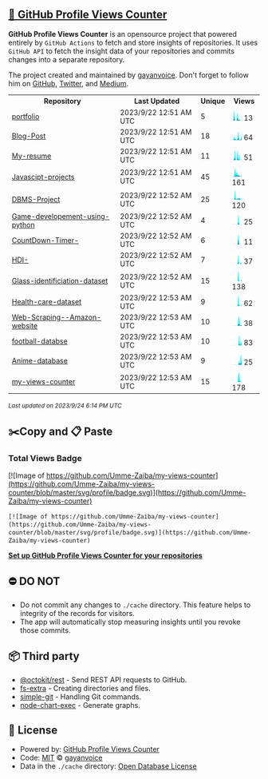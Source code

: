 ## [🚀 GitHub Profile Views Counter](https://github.com/gayanvoice/github-profile-views-counter)
**GitHub Profile Views Counter** is an opensource project that powered entirely by  `GitHub Actions` to fetch and store insights of repositories.
It uses `GitHub API` to fetch the insight data of your repositories and commits changes into a separate repository.

The project created and maintained by [gayanvoice](https://github.com/gayanvoice). Don't forget to follow him on [GitHub](https://github.com/gayanvoice), [Twitter](https://twitter.com/gayanvoice), and [Medium](https://gayanvoice.medium.com/).

<table>
	<tr>
		<th>
			Repository
		</th>
		<th>
			Last Updated
		</th>
		<th>
			Unique
		</th>
		<th>
			Views
		</th>
	</tr>
	<tr>
		<td>
			<a href="https://github.com/Umme-Zaiba/my-views-counter/tree/master/readme/578652583/year.md">
				portfolio
			</a>
		</td>
		<td>
			2023/9/22 12:51 AM UTC
		</td>
		<td>
			5
		</td>
		<td>
			<img alt="Response time graph" src="https://github.com/Umme-Zaiba/my-views-counter/raw/master/graph/578652583/small/year.png" height="20"> 13
		</td>
	</tr>
	<tr>
		<td>
			<a href="https://github.com/Umme-Zaiba/my-views-counter/tree/master/readme/582108413/year.md">
				Blog-Post
			</a>
		</td>
		<td>
			2023/9/22 12:51 AM UTC
		</td>
		<td>
			18
		</td>
		<td>
			<img alt="Response time graph" src="https://github.com/Umme-Zaiba/my-views-counter/raw/master/graph/582108413/small/year.png" height="20"> 64
		</td>
	</tr>
	<tr>
		<td>
			<a href="https://github.com/Umme-Zaiba/my-views-counter/tree/master/readme/574518036/year.md">
				My-resume
			</a>
		</td>
		<td>
			2023/9/22 12:51 AM UTC
		</td>
		<td>
			11
		</td>
		<td>
			<img alt="Response time graph" src="https://github.com/Umme-Zaiba/my-views-counter/raw/master/graph/574518036/small/year.png" height="20"> 51
		</td>
	</tr>
	<tr>
		<td>
			<a href="https://github.com/Umme-Zaiba/my-views-counter/tree/master/readme/586508444/year.md">
				Javascipt-projects
			</a>
		</td>
		<td>
			2023/9/22 12:51 AM UTC
		</td>
		<td>
			45
		</td>
		<td>
			<img alt="Response time graph" src="https://github.com/Umme-Zaiba/my-views-counter/raw/master/graph/586508444/small/year.png" height="20"> 161
		</td>
	</tr>
	<tr>
		<td>
			<a href="https://github.com/Umme-Zaiba/my-views-counter/tree/master/readme/590485245/year.md">
				DBMS-Project
			</a>
		</td>
		<td>
			2023/9/22 12:52 AM UTC
		</td>
		<td>
			25
		</td>
		<td>
			<img alt="Response time graph" src="https://github.com/Umme-Zaiba/my-views-counter/raw/master/graph/590485245/small/year.png" height="20"> 120
		</td>
	</tr>
	<tr>
		<td>
			<a href="https://github.com/Umme-Zaiba/my-views-counter/tree/master/readme/626989630/year.md">
				Game-developement-using-python
			</a>
		</td>
		<td>
			2023/9/22 12:52 AM UTC
		</td>
		<td>
			4
		</td>
		<td>
			<img alt="Response time graph" src="https://github.com/Umme-Zaiba/my-views-counter/raw/master/graph/626989630/small/year.png" height="20"> 25
		</td>
	</tr>
	<tr>
		<td>
			<a href="https://github.com/Umme-Zaiba/my-views-counter/tree/master/readme/631339263/year.md">
				CountDown-Timer-
			</a>
		</td>
		<td>
			2023/9/22 12:52 AM UTC
		</td>
		<td>
			6
		</td>
		<td>
			<img alt="Response time graph" src="https://github.com/Umme-Zaiba/my-views-counter/raw/master/graph/631339263/small/year.png" height="20"> 11
		</td>
	</tr>
	<tr>
		<td>
			<a href="https://github.com/Umme-Zaiba/my-views-counter/tree/master/readme/636998301/year.md">
				HDI-
			</a>
		</td>
		<td>
			2023/9/22 12:52 AM UTC
		</td>
		<td>
			7
		</td>
		<td>
			<img alt="Response time graph" src="https://github.com/Umme-Zaiba/my-views-counter/raw/master/graph/636998301/small/year.png" height="20"> 37
		</td>
	</tr>
	<tr>
		<td>
			<a href="https://github.com/Umme-Zaiba/my-views-counter/tree/master/readme/637058897/year.md">
				Glass-identificiation-dataset
			</a>
		</td>
		<td>
			2023/9/22 12:52 AM UTC
		</td>
		<td>
			15
		</td>
		<td>
			<img alt="Response time graph" src="https://github.com/Umme-Zaiba/my-views-counter/raw/master/graph/637058897/small/year.png" height="20"> 138
		</td>
	</tr>
	<tr>
		<td>
			<a href="https://github.com/Umme-Zaiba/my-views-counter/tree/master/readme/638923548/year.md">
				Health-care-dataset
			</a>
		</td>
		<td>
			2023/9/22 12:53 AM UTC
		</td>
		<td>
			9
		</td>
		<td>
			<img alt="Response time graph" src="https://github.com/Umme-Zaiba/my-views-counter/raw/master/graph/638923548/small/year.png" height="20"> 62
		</td>
	</tr>
	<tr>
		<td>
			<a href="https://github.com/Umme-Zaiba/my-views-counter/tree/master/readme/640206209/year.md">
				Web-Scraping--Amazon-website
			</a>
		</td>
		<td>
			2023/9/22 12:53 AM UTC
		</td>
		<td>
			10
		</td>
		<td>
			<img alt="Response time graph" src="https://github.com/Umme-Zaiba/my-views-counter/raw/master/graph/640206209/small/year.png" height="20"> 38
		</td>
	</tr>
	<tr>
		<td>
			<a href="https://github.com/Umme-Zaiba/my-views-counter/tree/master/readme/654983720/year.md">
				football-databse
			</a>
		</td>
		<td>
			2023/9/22 12:53 AM UTC
		</td>
		<td>
			10
		</td>
		<td>
			<img alt="Response time graph" src="https://github.com/Umme-Zaiba/my-views-counter/raw/master/graph/654983720/small/year.png" height="20"> 83
		</td>
	</tr>
	<tr>
		<td>
			<a href="https://github.com/Umme-Zaiba/my-views-counter/tree/master/readme/658430657/year.md">
				Anime-database
			</a>
		</td>
		<td>
			2023/9/22 12:53 AM UTC
		</td>
		<td>
			9
		</td>
		<td>
			<img alt="Response time graph" src="https://github.com/Umme-Zaiba/my-views-counter/raw/master/graph/658430657/small/year.png" height="20"> 25
		</td>
	</tr>
	<tr>
		<td>
			<a href="https://github.com/Umme-Zaiba/my-views-counter/tree/master/readme/582404275/year.md">
				my-views-counter
			</a>
		</td>
		<td>
			2023/9/22 12:53 AM UTC
		</td>
		<td>
			15
		</td>
		<td>
			<img alt="Response time graph" src="https://github.com/Umme-Zaiba/my-views-counter/raw/master/graph/582404275/small/year.png" height="20"> 178
		</td>
	</tr>
</table>

<small><i>Last updated on 2023/9/24 6:14 PM UTC</i></small>

## ✂️Copy and 📋 Paste
### Total Views Badge
[![Image of https://github.com/Umme-Zaiba/my-views-counter](https://github.com/Umme-Zaiba/my-views-counter/blob/master/svg/profile/badge.svg)](https://github.com/Umme-Zaiba/my-views-counter)

```readme
[![Image of https://github.com/Umme-Zaiba/my-views-counter](https://github.com/Umme-Zaiba/my-views-counter/blob/master/svg/profile/badge.svg)](https://github.com/Umme-Zaiba/my-views-counter)
```
[**Set up GitHub Profile Views Counter for your repositories**](https://github.com/gayanvoice/github-profile-views-counter)
## ⛔ DO NOT
- Do not commit any changes to `./cache` directory. This feature helps to integrity of the records for visitors.
- The app will automatically stop measuring insights until you revoke those commits.
## 📦 Third party

- [@octokit/rest](https://www.npmjs.com/package/@octokit/rest) - Send REST API requests to GitHub.
- [fs-extra](https://www.npmjs.com/package/fs-extra) - Creating directories and files.
- [simple-git](https://www.npmjs.com/package/simple-git) - Handling Git commands.
- [node-chart-exec](https://www.npmjs.com/package/node-chart-exec) - Generate graphs.
## 📄 License
- Powered by: [GitHub Profile Views Counter](https://github.com/gayanvoice/github-profile-views-counter)
- Code: [MIT](./LICENSE) © [gayanvoice](https://github.com/gayanvoice)
- Data in the `./cache` directory: [Open Database License](https://opendatacommons.org/licenses/odbl/1-0/)